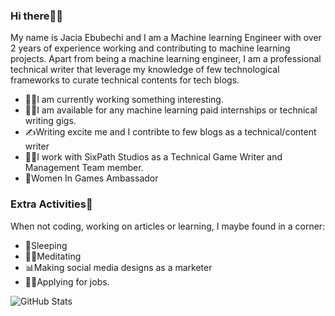 ### **Hi there👋👋** 

My name is Jacia Ebubechi and I am a Machine learning Engineer with over 2 years of experience working and contributing to machine learning projects. Apart from being a machine learning engineer, I am a professional technical writer that leverage my knowledge of few technological frameworks to curate technical contents for tech blogs.

- 👩‍💻I am currently working something interesting.
- 👩‍🏫I am available for any machine learning paid internships or technical writing gigs.
- ✍Writing excite me and I contribte to few blogs as a technical/content writer
- 🐱‍🏍I work with SixPath Studios as a Technical Game Writer and Management Team member.
- 🥇Women In Games Ambassador


### **Extra Activities🎉** ###
When not coding, working on articles or learning, I maybe found in a corner:
- 🛌Sleeping
- 🧎‍♀️Meditating
- 📊Making social media designs as a marketer
- 🤸‍♀️Applying for jobs.

![GitHub Stats](https://github-readme-stats.vercel.app/apiusername=JAC-02&theme=radical)
